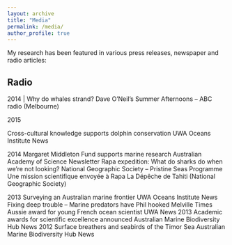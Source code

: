 ```yaml
---
layout: archive
title: "Media"
permalink: /media/
author_profile: true
---
```


My research has been featured in various press releases, newspaper and radio articles:

## Radio

2014 | Why do whales strand? Dave O’Neil’s Summer Afternoons – ABC radio (Melbourne)

2015

Cross-cultural knowledge supports dolphin conservation UWA Oceans Institute News

2014
Margaret Middleton Fund supports marine research Australian Academy of Science
Newsletter
Rapa expedition: What do sharks do
when we’re not looking?
National Geographic Society –
Pristine Seas Programme
Une mission scientifique envoyée à
Rapa
La Dépêche de Tahiti (National
Geographic Society)

2013
Surveying an Australian marine
frontier
UWA Oceans Institute News
Fixing deep trouble – Marine
predators have Phil hooked
Melville Times
Aussie award for young French ocean
scientist
UWA News
2013 Academic awards for scientific
excellence announced
Australian Marine Biodiversity Hub
News
2012
Surface breathers and seabirds of
the Timor Sea
Australian Marine Biodiversity Hub
News
